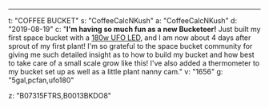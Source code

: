 ---
t: "COFFEE BUCKET"
s: "CoffeeCalcNKush"
a: "CoffeeCalcNKush"
d: "2019-08-19"
c: "<strong>I'm having so much fun as a new Bucketeer!</strong> Just built my first space bucket with a <a href='https://www.amazon.com/Growstar-Spectrum-Seeding-Growing-Flowering/dp/B07315FTRS/ref=as_li_ss_tl?th=1&linkCode=ll1&tag=spacbuck-20&linkId=0c1c163aa6c9b853a3934d2f4e43ce45'>180w UFO LED</a>, and I am now about 4 days after sprout of my first plant! I'm so grateful to the space bucket community for giving me such detailed insight as to how to build my bucket and how best to take care of a small scale grow like this! I've also added a thermometer to my bucket set up as well as a little plant nanny cam."
v: "1656"
g: "5gal,pcfan,ufo180"

z: "B07315FTRS,B0013BKDO8"
